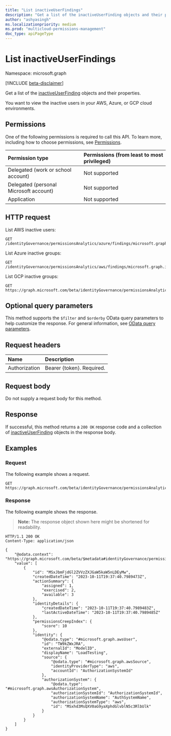 ```yaml
---
title: "List inactiveUserFindings"
description: "Get a list of the inactiveUserFinding objects and their properties."
author: "ashyasingh"
ms.localizationpriority: medium
ms.prod: "multicloud-permissions-management"
doc_type: apiPageType
---
```


# List inactiveUserFindings
Namespace: microsoft.graph

[!INCLUDE [beta-disclaimer](../../includes/beta-disclaimer.md)]

Get a list of the [inactiveUserFinding](../resources/inactiveuserfinding.md) objects and their properties.

You want to view the inactive users in your AWS, Azure, or GCP cloud environments.

## Permissions
One of the following permissions is required to call this API. To learn more, including how to choose permissions, see [Permissions](/graph/permissions-reference).

|Permission type|Permissions (from least to most privileged)|
|:---|:---|
|Delegated (work or school account)|Not supported|
|Delegated (personal Microsoft account)|Not supported|
|Application|Not supported|

## HTTP request

List AWS inactive users:
<!-- {
  "blockType": "ignored"
}
-->
``` http
GET /identityGovernance/permissionsAnalytics/azure/findings/microsoft.graph.inactiveUserFinding
```

List Azure inactive groups:
<!-- {
  "blockType": "ignored"
}
-->
``` http
GET /identityGovernance/permissionsAnalytics/aws/findings/microsoft.graph.inactiveUserFinding
```

List GCP inactive groups:
<!-- {
  "blockType": "ignored"
}
-->
``` http
GET https://graph.microsoft.com/beta/identityGovernance/permissionsAnalytics/gcp/findings/microsoft.graph.inactiveUserFinding
```

## Optional query parameters
This method supports the `$filter` and `$orderby` OData query parameters to help customize the response. For general information, see [OData query parameters](/graph/query-parameters).

## Request headers
|Name|Description|
|:---|:---|
|Authorization|Bearer {token}. Required.|

## Request body
Do not supply a request body for this method.

## Response

If successful, this method returns a `200 OK` response code and a collection of [inactiveUserFinding](../resources/inactiveuserfinding.md) objects in the response body.

## Examples

### Request

The following example shows a request.
<!-- {
  "blockType": "request",
  "name": "list_inactiveuserfinding"
}
-->
``` http
GET https://graph.microsoft.com/beta/identityGovernance/permissionsAnalytics/aws/findings/microsoft.graph.inactiveUserFinding
```

### Response
The following example shows the response.
>**Note:** The response object shown here might be shortened for readability.
<!-- {
  "blockType": "response",
  "truncated": true,
  "@odata.type": "Collection(microsoft.graph.inactiveUserFinding)"
}
-->

``` http
HTTP/1.1 200 OK
Content-Type: application/json

{
    "@odata.context": "https://graph.microsoft.com/beta/$metadata#identityGovernance/permissionsAnalytics/aws/findings/microsoft.graph.inactiveUserFinding",
    "value": [
        {
            "id": "MSxJbmFjdGl2ZVVzZXJGaW5kaW5nLDEyMw",
            "createdDateTime": "2023-10-11T19:37:40.7989473Z",
            "actionSummary": {
                "assigned": 1,
                "exercised": 2,
                "available": 3
            },
            "identityDetails": {
                "createdDateTime": "2023-10-11T19:37:40.7989483Z",
                "lastActiveDateTime": "2023-10-11T19:37:40.7989485Z"
            },
            "permissionsCreepIndex": {
                "score": 10
            },
            "identity": {
                "@odata.type": "#microsoft.graph.awsUser",
                "id": "TW9kZWxJRA",
                "externalId": "ModelID",
                "displayName": "LoadTesting",
                "source": {
                    "@odata.type": "#microsoft.graph.awsSource",
                    "identityProviderType": "aws",
                    "accountId": "AuthorizationSystemId"
                },
                "authorizationSystem": {
                    "@odata.type": "#microsoft.graph.awsAuthorizationSystem",
                    "authorizationSystemId": "AuthorizationSystemId",
                    "authorizationSystemName": "AuthSystemName",
                    "authorizationSystemType": "aws",
                    "id": "MSxhd3MsQXV0aG9yaXphdGlvblN5c3RlbUlk"
                }
            }
        }
    ]
}
```